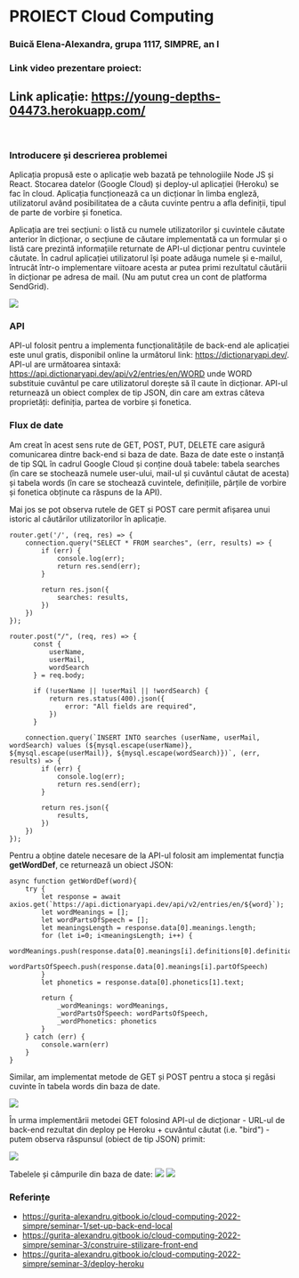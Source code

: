 # PROIECT Cloud Computing


### Buică Elena-Alexandra, grupa 1117, SIMPRE, an I<br />

### Link video prezentare proiect: 


## Link aplicație: https://young-depths-04473.herokuapp.com/ 

<br />

### Introducere și descrierea problemei

Aplicația propusă este o aplicație web bazată pe tehnologiile Node JS și React. Stocarea datelor (Google Cloud) și deploy-ul aplicației (Heroku) se fac în cloud. Aplicația funcționează ca un dicționar în limba engleză, utilizatorul având posibilitatea de a căuta cuvinte pentru a afla definiții, tipul de parte de vorbire și fonetica.

Aplicația are trei secțiuni: o listă cu numele utilizatorilor și cuvintele căutate anterior în dicționar, o secțiune de căutare implementată ca un formular și o listă care prezintă informațiile returnate de API-ul dicționar pentru cuvintele căutate.
În cadrul aplicației utilizatorul își poate adăuga numele și e-mailul, întrucât într-o implementare viitoare acesta ar putea primi rezultatul căutării în dicționar pe adresa de mail. (Nu am putut crea un cont de platforma SendGrid).

![](https://github.com/alexandrabuica/PROIECT-CC/blob/Frontend_Setup/Capture1.PNG)

### API

API-ul folosit pentru a implementa funcționalitățile de back-end ale aplicației este unul gratis, disponibil online la următorul link: https://dictionaryapi.dev/.
<br />
API-ul are următoarea sintaxă:
https://api.dictionaryapi.dev/api/v2/entries/en/WORD
unde WORD substituie cuvântul pe care utilizatorul dorește să îl caute în dicționar.
API-ul returnează un obiect complex de tip JSON, din care am extras câteva proprietăți: definiția, partea de vorbire și fonetica.
  
  
### Flux de date
  
Am creat în acest sens rute de GET, POST, PUT, DELETE care asigură comunicarea dintre back-end si baza de date.
Baza de date este o instanță de tip SQL în cadrul Google Cloud și conține două tabele: tabela searches (în care se stochează numele user-ului, mail-ul și cuvântul căutat de acesta) și tabela words (în care se stochează cuvintele, definițiile, părțile de vorbire și fonetica obținute ca răspuns de la API).

Mai jos se pot observa rutele de GET și POST care permit afișarea unui istoric al căutărilor utilizatorilor în aplicație.<br>

  
    router.get('/', (req, res) => {
        connection.query("SELECT * FROM searches", (err, results) => {
            if (err) {
                console.log(err);
                return res.send(err);
            }

            return res.json({
                searches: results,
            })
        })
    });

    router.post("/", (req, res) => {
          const {
              userName,
              userMail,
              wordSearch
          } = req.body;

          if (!userName || !userMail || !wordSearch) {
              return res.status(400).json({
                  error: "All fields are required",
              })
          }

        connection.query(`INSERT INTO searches (userName, userMail, wordSearch) values (${mysql.escape(userName)}, ${mysql.escape(userMail)}, ${mysql.escape(wordSearch)})`, (err, results) => {
            if (err) {
                console.log(err);
                return res.send(err);
            }

            return res.json({
                results,
            })
        })
    });
  
Pentru a obține datele necesare de la API-ul folosit am implementat funcția <b>getWordDef</b>, ce returnează un obiect JSON:
  
    async function getWordDef(word){
        try {
            let response = await axios.get(`https://api.dictionaryapi.dev/api/v2/entries/en/${word}`);
            let wordMeanings = [];
            let wordPartsOfSpeech = [];
            let meaningsLength = response.data[0].meanings.length;
            for (let i=0; i<meaningsLength; i++) {
                wordMeanings.push(response.data[0].meanings[i].definitions[0].definition)
                wordPartsOfSpeech.push(response.data[0].meanings[i].partOfSpeech)
            }
            let phonetics = response.data[0].phonetics[1].text;

            return {
                _wordMeanings: wordMeanings,
                _wordPartsOfSpeech: wordPartsOfSpeech,
                _wordPhonetics: phonetics
            }
        } catch (err) {
            console.warn(err)
        }
    }

                                            
Similar, am implementat metode de GET și POST pentru a stoca și regăsi cuvinte în tabela words din baza de date.

![](https://github.com/alexandrabuica/PROIECT-CC/blob/Frontend_Setup/Capture2.PNG)


În urma implementării metodei GET folosind API-ul de dicționar - URL-ul de back-end rezultat din deploy pe Heroku + cuvântul căutat (i.e. "bird") - putem observa răspunsul (obiect de tip JSON) primit:

![](https://github.com/alexandrabuica/PROIECT-CC/blob/Frontend_Setup/Capture5.PNG)

Tabelele și câmpurile din baza de date:
![](https://github.com/alexandrabuica/PROIECT-CC/blob/Frontend_Setup/Capture3.PNG) 
![](https://github.com/alexandrabuica/PROIECT-CC/blob/Frontend_Setup/Capture4.PNG)

### Referințe
- https://gurita-alexandru.gitbook.io/cloud-computing-2022-simpre/seminar-1/set-up-back-end-local
- https://gurita-alexandru.gitbook.io/cloud-computing-2022-simpre/seminar-3/construire-stilizare-front-end
- https://gurita-alexandru.gitbook.io/cloud-computing-2022-simpre/seminar-3/deploy-heroku

